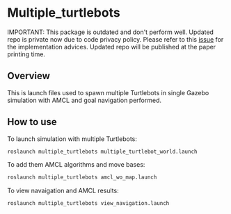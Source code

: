 # Multiple_turtlebots

IMPORTANT: This package is outdated and don't perform well. Updated repo is private now due to code privacy policy. Please refer to this [issue](https://github.com/AufarZakiev/Multiple_turtlebots/issues/1) for the implementation advices. Updated repo will be published at the paper printing time.

## Overview
This is launch files used to spawn multiple Turtlebots in single Gazebo simulation with AMCL and goal navigation performed.

## How to use
To launch simulation with multiple Turtlebots:
```sh
roslaunch multiple_turtlebots multiple_turtlebot_world.launch
```

To add them AMCL algorithms and move bases:
```sh
roslaunch multiple_turtlebots amcl_wo_map.launch
```

To view navaigation and AMCL results:
```sh 
roslaunch multiple_turtlebots view_navigation.launch
```

